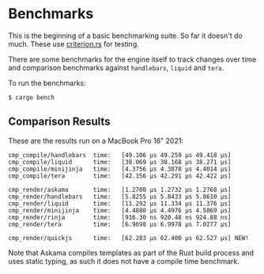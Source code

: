 # Benchmarks

This is the beginning of a basic benchmarking suite.  So far it doesn't do much.
These use [criterion.rs](https://github.com/bheisler/criterion.rs) for testing.

There are some benchmarks for the engine itself to track changes over time and
comparison benchmarks against `handlebars`, `liquid` and `tera`.

To run the benchmarks:

```
$ cargo bench
```

## Comparison Results

These are the results run on a MacBook Pro 16" 2021:

```
cmp_compile/handlebars  time:   [49.106 µs 49.259 µs 49.418 µs]
cmp_compile/liquid      time:   [38.069 µs 38.168 µs 38.271 µs]
cmp_compile/minijinja   time:   [4.3756 µs 4.3878 µs 4.4014 µs]
cmp_compile/tera        time:   [42.156 µs 42.291 µs 42.422 µs]

cmp_render/askama       time:   [1.2700 µs 1.2732 µs 1.2768 µs]
cmp_render/handlebars   time:   [5.8255 µs 5.8433 µs 5.8610 µs]
cmp_render/liquid       time:   [11.292 µs 11.334 µs 11.376 µs]
cmp_render/minijinja    time:   [4.4880 µs 4.4976 µs 4.5069 µs]
cmp_render/rinja        time:   [916.30 ns 920.48 ns 924.88 ns]
cmp_render/tera         time:   [6.9698 µs 6.9978 µs 7.0277 µs]

cmp_render/quickjs      time:   [62.283 µs 62.400 µs 62.527 µs] NEW!
```

Note that Askama compiles templates as part of the Rust build
process and uses static typing, as such it does not have a compile
time benchmark.
